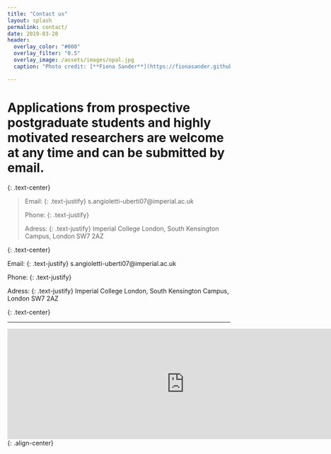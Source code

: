 ```yaml
---
title: "Contact us"
layout: splash
permalink: contact/
date: 2019-03-28
header:
  overlay_color: "#000"
  overlay_filter: "0.5"
  overlay_image: /assets/images/opal.jpg
  caption: "Photo credit: [**Fiona Sander**](https://fionasander.github.io/softnanolab/fiona/)"

---
```


# Applications from prospective postgraduate students and highly motivated researchers are welcome at any time and can be submitted by email. 
{: .text-center}

<blockquote title="Blockquote title">
  <p>Email:
    {: .text-justify} 
    s.angioletti-uberti07@imperial.ac.uk<br />
    
  Phone:
  {: .text-justify}
  <br />
  
  Adress:
  {: .text-justify}
  Imperial College London, South Kensington Campus, London SW7 2AZ
  </p>
</blockquote>{: .text-center}

<p class="c1 c2" id="id" title="title">Email:
  {: .text-justify}
  s.angioletti-uberti07@imperial.ac.uk<br />
    
  Phone:
  {: .text-justify} <br />
  
  Adress:
  {: .text-justify}
  Imperial College London, South Kensington Campus, London SW7 2AZ</p>{: .text-center}

---

<iframe src="https://www.google.com/maps/embed?pb=!1m18!1m12!1m3!1d9935.142508862944!2d-0.1836317984580645!3d51.49880130134745!2m3!1f0!2f0!3f0!3m2!1i1024!2i768!4f13.1!3m3!1m2!1s0x48760567da220a01%3A0x31911b371c692e86!2sImperial+College+London!5e0!3m2!1sde!2suk!4v1549637016161" width="800" height="250" frameborder="0" style="border:0" allowfullscreen></iframe>{: .align-center}

